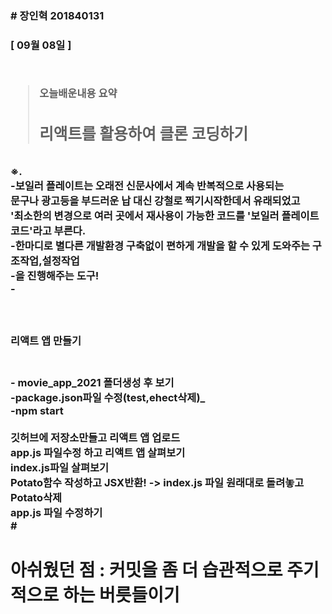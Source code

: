 <h3># 장인혁 201840131<h3>

[ 09월 08일 ]

<br>

>오늘배운내용 요약
 <br><h2>리액트를 활용하여 클론 코딩하기<h2>

 ※. 
 <br>-보일러 플레이트는 오래전 신문사에서 계속 반복적으로 사용되는 
 <br>문구나 광고등을 부드러운 납 대신 강철로 찍기시작한데서 유래되었고 
 <br>'최소한의 변경으로 여러 곳에서 재사용이 가능한 코드를 '보일러 플레이트 코드'라고 부른다.
<br>-한마디로 별다른 개발환경 구축없이 편하게 개발을 할 수 있게 도와주는 구조작업,설정작업
<br>-을 진행해주는 도구!
<br>-

<br>
<h3>리액트 앱 만들기<h3>
<br>- movie_app_2021 폴더생성 후 보기
<br>
-package.json파일 수정(test,ehect삭제)_<br>
-npm start<br>
<br>깃허브에 저장소만들고 리액트 앱 업로드
<br>app.js 파일수정 하고 리액트 앱 살펴보기
<br>index.js파일 살펴보기
<br>
Potato함수 작성하고 JSX반환! -> index.js 파일 원래대로 돌려놓고 Potato삭제
<br>app.js 파일 수정하기
<br>
# <h1>아쉬웠던 점  : 커밋을 좀 더 습관적으로 주기적으로 하는 버릇들이기<h1>
<br>
<br>